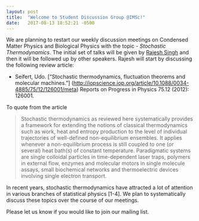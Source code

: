 ```yaml
---
layout: post
title:  "Welcome to Student Discussion Group @IMSc!"
date:   2017-08-13 18:52:21 -0500
---
```


We are planning to restart our weekly discussion meetings on Condensed
Matter Physics and Biological Physics with the topic - *Stochastic Thermodynamics*. 
The initial set of talks will be given by [Rajesh Singh](https://rajeshrinet.github.io/)
and then it will be followed up by other speakers. Rajesh will start by discussing the 
following review article:  
* Seifert, Udo. [“Stochastic thermodynamics, fluctuation theorems and molecular machines.”]
(http://iopscience.iop.org/article/10.1088/0034-4885/75/12/126001/meta) 
Reports on Progress in Physics 75.12 (2012): 126001.
  
To quote from the article


> Stochastic thermodynamics as reviewed here systematically provides a framework for
> extending the notions of classical thermodynamics such as work, heat and entropy production
> to the level of individual trajectories of well-defined non-equilibrium ensembles. It applies
> whenever a non-equilibrium process is still coupled to one (or several) heat bath(s) of constant
> temperature. Paradigmatic systems are single colloidal particles in time-dependent laser traps,
> polymers in external flow, enzymes and molecular motors in single molecule assays, small
> biochemical networks and thermoelectric devices involving single electron transport.

  
In recent years, stochastic thermodynamics have attracted a lot of
attention in various branches of statistical physics [1-4]. We plan to
systematically discuss these topics over the course of our meetings.
  
  
Please let us know if you would like to join our mailing list.



